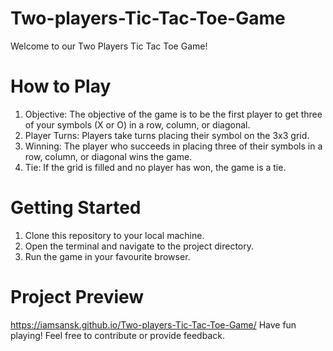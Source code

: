 # Two-players-Tic-Tac-Toe-Game
Welcome to our Two Players Tic Tac Toe Game!

# How to Play
1. Objective: The objective of the game is to be the first player to get three of your symbols (X or O) in a row, column, or diagonal.
2. Player Turns: Players take turns placing their symbol on the 3x3 grid.
3. Winning: The player who succeeds in placing three of their symbols in a row, column, or diagonal wins the game.
4. Tie: If the grid is filled and no player has won, the game is a tie.

# Getting Started
1. Clone this repository to your local machine.
2. Open the terminal and navigate to the project directory.
3. Run the game in your favourite browser.

# Project Preview
https://iamsansk.github.io/Two-players-Tic-Tac-Toe-Game/
Have fun playing! Feel free to contribute or provide feedback.

